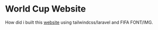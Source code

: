 # World Cup Website

How did i built this <a href="http://worldcupp.xyz/">website</a> using tailwindcss/laravel and FIFA FONT/IMG.